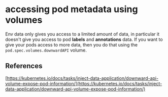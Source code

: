 # accessing pod metadata using volumes

Env data only gives you access to a limited amount of data, in particular it doesn't give you access to pod **labels** and **annotations** data. If you want to give your pods access to more data, then you do that using the `pod.spec.volumes.downwardAPI` volume.








## References

[https://kubernetes.io/docs/tasks/inject-data-application/downward-api-volume-expose-pod-information/](https://kubernetes.io/docs/tasks/inject-data-application/downward-api-volume-expose-pod-information/)